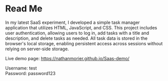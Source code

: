 # Read Me

In my latest SaaS experiment, I developed a simple task manager application that utilizes HTML, JavaScript, and CSS. This project includes user authentication, allowing users to log in, add tasks with a title and description, and delete tasks as needed. All task data is stored in the browser's local storage, enabling persistent access across sessions without relying on server-side storage.

Live demo page: https://nathanmorier.github.io/Saas-demo/

Username: test <br>
Password: password123

